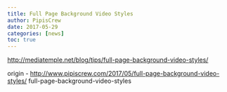 ```yaml
---
title: Full Page Background Video Styles
author: PipisCrew
date: 2017-05-29
categories: [news]
toc: true
---
```


http://mediatemple.net/blog/tips/full-page-background-video-styles/

origin - http://www.pipiscrew.com/2017/05/full-page-background-video-styles/ full-page-background-video-styles